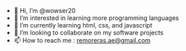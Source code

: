 - 👋 Hi, I’m @wowser20
- 👀 I’m interested in learning more programming languages 
- 🌱 I’m currently learning html, css, and javascript
- 💞️ I’m looking to collaborate on my software projects
- 📫 How to reach me : remoreras.ae@gmail.com

<!---
wowser20/wowser20 is a ✨ special ✨ repository because its `README.md` (this file) appears on your GitHub profile.
You can click the Preview link to take a look at your changes.
--->
